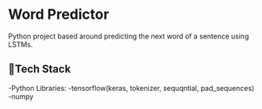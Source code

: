 # Word Predictor

Python project based around predicting the next word of a sentence using LSTMs.

## 🤖Tech Stack

-Python Libraries:
  -tensorflow(keras, tokenizer, sequqntial, pad_sequences)
  -numpy




